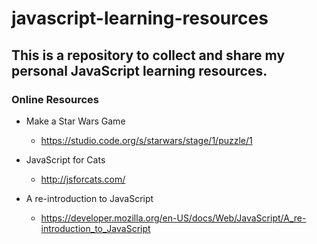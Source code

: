# javascript-learning-resources

## This is a repository to collect and share my personal JavaScript learning resources.

### Online Resources

* Make a Star Wars Game
  * https://studio.code.org/s/starwars/stage/1/puzzle/1

* JavaScript for Cats
  * http://jsforcats.com/

* A re-introduction to JavaScript
  * https://developer.mozilla.org/en-US/docs/Web/JavaScript/A_re-introduction_to_JavaScript